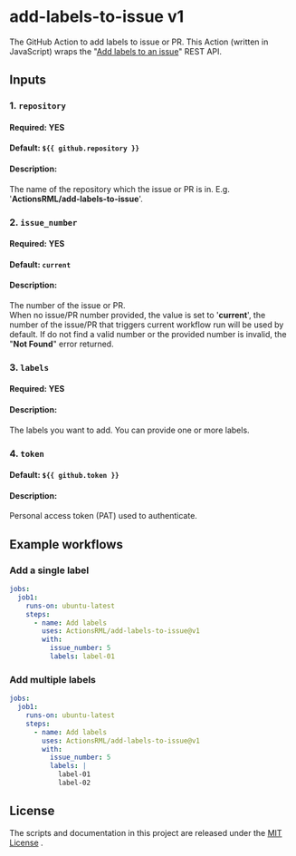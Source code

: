 # add-labels-to-issue v1
The GitHub Action to add labels to issue or PR. This Action (written in JavaScript) wraps the "[Add labels to an issue](https://docs.github.com/en/rest/reference/issues#add-labels-to-an-issue)" REST API.

## Inputs
### 1. `repository`
#### Required: YES

#### Default: `${{ github.repository }}`

#### Description:
The name of the repository which the issue or PR is in. E.g. '**ActionsRML/add-labels-to-issue**'.


### 2. `issue_number`
#### Required: YES

#### Default: `current`

#### Description:
The number of the issue or PR. <BR/>When no issue/PR number provided, the value is set to '**current**', the number of the issue/PR that triggers current workflow run will be used by default. If do not find a valid number or the provided number is invalid, the "**Not Found**" error returned.


### 3. `labels`
#### Required: YES

#### Description:
The labels you want to add. You can provide one or more labels.


### 4. `token`
#### Default: `${{ github.token }}`

#### Description:
Personal access token (PAT) used to authenticate.
##


## Example workflows
### Add a single label
```yaml
jobs:
  job1:
    runs-on: ubuntu-latest
    steps:      
      - name: Add labels
        uses: ActionsRML/add-labels-to-issue@v1
        with:
          issue_number: 5
          labels: label-01
```

### Add multiple labels
```yaml
jobs:
  job1:
    runs-on: ubuntu-latest
    steps:      
      - name: Add labels
        uses: ActionsRML/add-labels-to-issue@v1
        with:
          issue_number: 5
          labels: |
            label-01
            label-02
```
##


## License
The scripts and documentation in this project are released under the [MIT License](https://github.com/ActionsRML/add-labels-to-issue/blob/master/LICENSE) .
##
